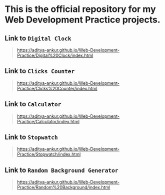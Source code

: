 # This is the official repository for my Web Development Practice projects.

## Link to `Digital Clock`
> https://aditya-ankur.github.io/Web-Development-Practice/Digital%20Clock/index.html

## Link to `Clicks Counter`
> https://aditya-ankur.github.io/Web-Development-Practice/Clicks%20Counter/index.html

## Link to `Calculator`
> https://aditya-ankur.github.io/Web-Development-Practice/Calculator/index.html

## Link to `Stopwatch`
> https://aditya-ankur.github.io/Web-Development-Practice/Stopwatch/index.html

## Link to `Random Background Generator`
> https://aditya-ankur.github.io/Web-Development-Practice/Random%20Background/index.html

